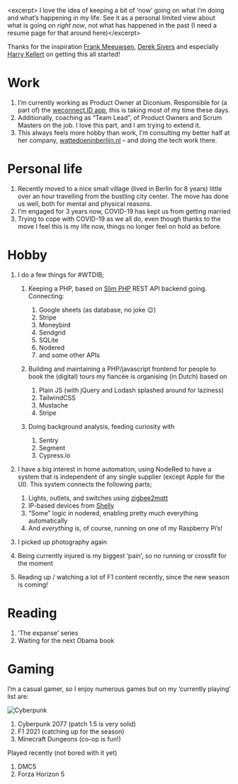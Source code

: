 \<excerpt\> I love the idea of keeping a bit of ‘now’ going on what I’m doing and what’s happening in my life.
See it as a personal limited view about what is going on _right now_, not what has happened in the past (I need a resume page for that around here)\</excerpt\>

Thanks for the inspiration [Frank Meeuwsen][1], [Derek Sivers][2] and especially [Harry Kellert][3] on getting this all started!

# Work

1. I’m currently working as Product Owner at Diconium. Responsible for (a part of) the [weconnect.ID app][4], this is taking most of my time these days.
2. Additionally, coaching as “Team Lead”, of Product Owners and Scrum Masters on the job. I love this part, and I am trying to extend it.
3. This always feels more hobby than work, I’m consulting my better half at her company, [wattedoeninberlijn.nl][5] – and doing the tech work there.

# Personal life

1. Recently moved to a nice small village (lived in Berlin for 8 years) little over an hour travelling from the bustling city center. The move has done us well, both for mental and physical reasons.
2. I’m engaged for 3 years now, COVID-19 has kept us from getting married
3. Trying to cope with COVID-19 as we all do, even though thanks to the move I feel this is my life now, things no longer feel on hold as before.

# Hobby

1. I do a few things for #WTDIB;
	1. Keeping a PHP, based on [Slim PHP][6] REST API backend going. Connecting:
		1. Google sheets (as database, no joke 😉) 
		2. Stripe
		3. Moneybird
		4. Sendgrid
		5. SQLite
		6. Nodered
		7. and some other APIs

	1. Building and maintaining a PHP/javascript frontend for people to book the (digital) tours my fiancée is organising (in Dutch) based on
		1. Plain JS (with jQuery and Lodash splashed around for laziness)
		2. TailwindCSS
		3. Mustache
		4. Stripe

	1. Doing background analysis, feeding curiosity with
		1. Sentry
		2. Segment
		3. Cypress.io

2. I have a big interest in home automation, using NodeRed to have a system that is independent of any single supplier (except Apple for the UI). This system connects the following parts;
	1. Lights, outlets, and switches using [zigbee2mqtt][7]
	2. IP-based devices from [Shelly][8]
	3. “Some” logic in nodered, enabling pretty much everything automatically
	4. And _everything_ is, of course, running on one of my Raspberry Pi’s!

3. I picked up photography again
4. Being currently injured is my biggest ‘pain’, so no running or crossfit for the moment
5. Reading up / watching a lot of F1 content recently, since the new season is coming!
# Reading

1. ‘The expanse’ series
2. Waiting for the next Obama book

# Gaming

I’m a casual gamer, so I enjoy numerous games but on my ‘currently playing’ list are:

![Cyberpunk][image-1]

1. Cyberpunk 2077 (patch 1.5 is very solid)
2. F1 2021 (catching up for the season)
3. Minecraft Dungeons (co-op is fun!)

Played recently (not bored with it yet)
1. DMC5
2. Forza Horizon 5

[1]:	https://diggingthedigital.com/now/
[2]:	https://sive.rs/now3
[3]:	https://www.harryfk.com/now/
[4]:	https://apps.apple.com/de/app/volkswagen-we-connect-id/id1517566572?l=en
[5]:	https://wattedoeninberlijn.nl
[6]:	https://www.slimframework.com
[7]:	https://www.zigbee2mqtt.io
[8]:	https://shelly.cloud

[image-1]:	https://casey.berlin/wp-content/uploads/2022/02/Cyberpunk.jpeg
